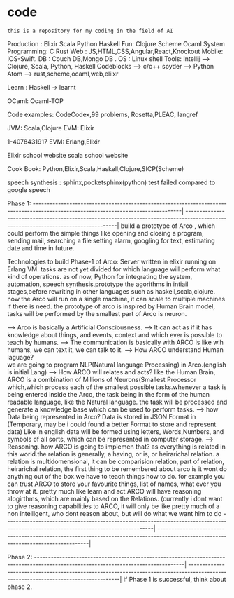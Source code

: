 # code
    this is a repository for my coding in the field of AI

Production : 
    Elixir Scala Python Haskell
Fun:
    Clojure Scheme Ocaml
System Programming:
    C Rust
Web :
    JS,HTML,CSS,Angular,React,Knockout
Mobile:
    IOS-Swift.
DB :
    Couch DB,Mongo DB .
OS :
    Linux shell
Tools:
    Intellij     --> Clojure, Scala, Python, Haskell
    Codeblocks   --> c/c++
    spyder       --> Python
    Atom         -->   rust,scheme,ocaml,web,eliixr

Learn :
    Haskell -> learnt

OCaml:
    Ocaml-TOP

Code examples:
    CodeCodex,99 problems, Rosetta,PLEAC, langref

JVM: 
    Scala,Clojure
EVM:
    Elixir

1-4078431917
EVM:
    Erlang,Elixir

Elixir school website
scala school website

Cook Book: 
    Python,Elixir,Scala,Haskell,Clojure,SICP(Scheme)

speech synthesis :
    sphinx,pocketsphinx(python) test failed compared to google speech

Phase 1:
-----------------------------------------------------------------------------------------------------------------------------------|
-----------------------------------------------------------------------------------------------------------------------------------|
    build a prototype of Arco , which could perform the simple things like opening and closing a program, sending mail, searching a file
    setting alarm, googling for text, estimating date and time in future.

Technologies to build Phase-1 of Arco:
    Server written in elixir running on Erlang VM.
    tasks are not yet divided for which language will perform what kind of operations.
    as of now, Python for integrating the system, automation, speech synthesis,prototype the agorithms in intiail stages,before rewriting
    in other languages such as haskell,scala,clojure.
    now the Arco will run on a single machine, it can scale to multiple machines if there is need.
    the prototype of arco is inspired by Human Brain model, tasks will be performed by the smallest part of Arco is neuron.

--> Arco is basically a Artificial Consciousness.
--> It can act as if it has knowledge about things, and events, context and which ever is possible to teach by humans.
--> The communication is basically with ARCO is like wih humans, we can text it, we can talk to it.
--> How ARCO understand Human laguage?  
    we are going to program NLP(Natural language Processing) in Arco.(english is initial Lang)
--> How ARCO will relates and acts? 
    like the Human Brain, ARCO is a combination of Millions of Neurons(Smallest Processor which,which process each of the smallest
    possible tasks.whenever a task is being entered inside the Arco, the task being in the form of the human readable language,
    like the Natural language. the task will be processed and generate a knowledge base which can be used to perform tasks. 
--> how Data being represented in Arco?
    Data is stored in JSON Format in (Temporary, may be i could found a better Format to store and represent data)
    Like in english data will be formed using letters, Words,Numbers, and symbols of all sorts, which can be represented 
    in computer storage. 
--> Reasoning. how ARCO is going to implemen that?
    as everything is related in this world.the relation is generally, a having, or is, or heirarichal relation. 
    a relation is multidomensional, it can be comparision relation, part of relation, heirarichal relation,
    the first thing to be remembered about arco is it wont do anything out of the box.we have to teach things how to do.
    for example you can trust ARCO to store your favourite things, list of names, what ever you throw at it. pretty much like learn
    and act.ARCO will have reasoning alogirthms, which are mainly based on the Relations. (currently i dont want to give reasoning 
    capabilities to ARCO, it will only be like pretty much of a non intelligent, who dont reason about, but will do what we want 
    him to do
-----------------------------------------------------------------------------------------------------------------------------------|
-----------------------------------------------------------------------------------------------------------------------------------|

Phase 2:
-----------------------------------------------------------------------------------------------------------------------------------|
-----------------------------------------------------------------------------------------------------------------------------------|
if Phase 1 is successful, think about phase 2.
